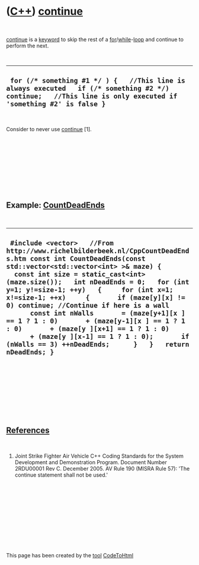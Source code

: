 
 

 

 

 

 

([C++](Cpp.md)) [continue](CppContinue.md)
============================================

 

[continue](CppContinue.md) is a [keyword](CppKeyword.md) to skip the
rest of a [for](CppFor.md)/[while](CppWhile.md)-[loop](CppLoop.md)
and continue to perform the next.

 

  -----------------------------------------------------------------------------------------------------------------------------------------------------------------
  ` for (/* something #1 */ ) {   //This line is always executed   if (/* something #2 */) continue;   //This line is only executed if 'something #2' is false }`
  -----------------------------------------------------------------------------------------------------------------------------------------------------------------

 

Consider to never use [continue](CppContinue.md) \[1\].

 

 

 

 

 

Example: [CountDeadEnds](CppCountDeadEnds.md)
----------------------------------------------

 

  -------------------------------------------------------------------------------------------------------------------------------------------------------------------------------------------------------------------------------------------------------------------------------------------------------------------------------------------------------------------------------------------------------------------------------------------------------------------------------------------------------------------------------------------------------------------------------------------------------------------------------
  ` #include <vector>   //From http://www.richelbilderbeek.nl/CppCountDeadEnds.htm const int CountDeadEnds(const std::vector<std::vector<int> >& maze) {   const int size = static_cast<int>(maze.size());   int nDeadEnds = 0;   for (int y=1; y!=size-1; ++y)   {     for (int x=1; x!=size-1; ++x)     {       if (maze[y][x] != 0) continue; //Continue if here is a wall       const int nWalls       = (maze[y+1][x ] == 1 ? 1 : 0)       + (maze[y-1][x ] == 1 ? 1 : 0)       + (maze[y ][x+1] == 1 ? 1 : 0)       + (maze[y ][x-1] == 1 ? 1 : 0);       if (nWalls == 3) ++nDeadEnds;      }   }   return nDeadEnds; }`
  -------------------------------------------------------------------------------------------------------------------------------------------------------------------------------------------------------------------------------------------------------------------------------------------------------------------------------------------------------------------------------------------------------------------------------------------------------------------------------------------------------------------------------------------------------------------------------------------------------------------------------

 

 

 

 

 

[References](CppReferences.md)
-------------------------------

 

1.  Joint Strike Fighter Air Vehicle C++ Coding Standards for the System
    Development and Demonstration Program. Document Number 2RDU00001
    Rev C. December 2005. AV Rule 190 (MISRA Rule 57): 'The continue
    statement shall not be used.'

 

 

 

 

 

 

This page has been created by the [tool](Tools.md)
[CodeToHtml](ToolCodeToHtml.md)
